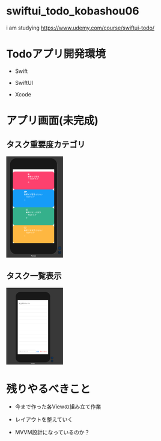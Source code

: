 # swiftui_todo_kobashou06
i am studying https://www.udemy.com/course/swiftui-todo/


# Todoアプリ開発環境


- Swift

- SwiftUI

- Xcode


# アプリ画面(未完成)


## タスク重要度カテゴリ


<img src="CategoryView.png" width=30%>


## タスク一覧表示


<img src="TaskList.png" width=30%>


# 残りやるべきこと


- 今まで作った各Viewの組み立て作業

- レイアウトを整えていく

- MVVM設計になっているのか？
